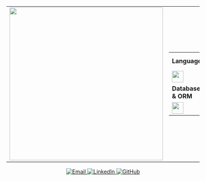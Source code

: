 <table align="center">
  <tr>
    <td><img src="https://github-readme-stats.vercel.app/api?username=paxius025&show_icons=true&hide_title=true&hide_border=true&count_private=true&theme=graywhite" width="400" /></td>
    <td><div style="width: 100%;">
  <table>
    <tr>
      <td><strong>Languages</strong></td>
      <td><strong>Frameworks & Libraries</strong></td>
    </tr>
    <tr>
      <td>
        <img src="https://skillicons.dev/icons?i=js,ts,php,python" height="30" />
      </td>
      <td>
        <img src="https://skillicons.dev/icons?i=express,react,tailwind" height="30" />
      </td>
    </tr>
    <tr>
      <td><strong>Databases & ORM</strong></td>
      <td><strong>Tools</strong></td>
    </tr>
    <tr>
      <td>
        <img src="https://skillicons.dev/icons?i=prisma,mysql,postgres" height="30" />
      </td>
      <td>
        <img src="https://skillicons.dev/icons?i=git,docker,vscode" height="30" />
      </td>
    </tr>
  </table>
</div>
    </td>
  </tr>
</table>

<p align="center">
  <a href="mailto:pantong.s@ku.th">
    <img src="https://img.shields.io/badge/Gmail-D14836?style=for-the-badge&logo=gmail&logoColor=white" alt="Email" />
  </a>
  <a href="https://www.linkedin.com/in/pantong-sanonok-41b152308/">
    <img src="https://img.shields.io/badge/LinkedIn-0077B5?style=for-the-badge&logo=linkedin&logoColor=white" alt="LinkedIn" />
  </a>
  <a href="https://github.com/paxius025">
    <img src="https://img.shields.io/badge/GitHub-181717?style=for-the-badge&logo=github&logoColor=white" alt="GitHub" />
  </a>
</p>
